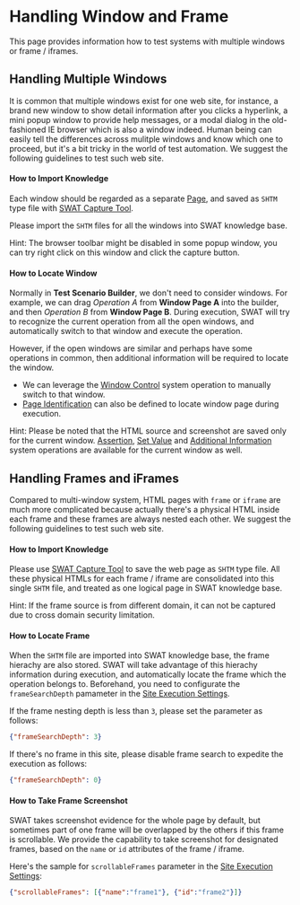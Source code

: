 Handling Window and Frame
===

This page provides information how to test systems with multiple windows or frame / iframes.

Handling Multiple Windows
---

It is common that multiple windows exist for one web site, for instance, a brand new window to show detail information after you clicks a hyperlink, a mini popup window to provide help messages, or a modal dialog in the old-fashioned IE browser which is also a window indeed. Human being can easily tell the differences across mulitple windows and know which one to proceed, but it's a bit tricky in the world of test automation. We suggest the following guidelines to test such web site.

#### How to Import Knowledge

Each window should be regarded as a separate [Page](guide_knowledge.md#About_SWAT_Knowledge_Base), and saved as `SHTM` type file with [SWAT Capture Tool](setup_tools.md#SWAT_Capture_Tool).

Please import the `SHTM` files for all the windows into SWAT knowledge base.

Hint: The browser toolbar might be disabled in some popup window, you can try right click on this window and click the capture button.

#### How to Locate Window

Normally in **Test Scenario Builder**, we don't need to consider windows. For example, we can drag *Operation A* from **Window Page A** into the builder, and then *Operation B* from **Window  Page B**. During execution, SWAT will try to recognize the current operation from all the open windows, and automatically switch to that window and execute the operation.

However, if the open windows are similar and perhaps have some operations in common, then additional information will be required to locate the window. 

* We can leverage the [Window Control](ref_sys_operation.md#Operation_-_Window_Control) system operation to manually switch to that window.
* [Page Identification](ref_mq_rule.md#Finding_Window_in_Scenario) can also be defined to locate window page during execution.

Hint: Please be noted that the HTML source and screenshot are saved only for the current window. [Assertion](ref_sys_operation.md#Operation_-_Assertion), [Set Value](ref_sys_operation.md#Operation_-_Set_Value) and [Additional Information](ref_sys_operation.md#Operation_-_Additional_Information) system operations are available for the current window as well.

Handling Frames and iFrames
---

Compared to multi-window system, HTML pages with `frame` or `iframe` are much more complicated because actually there's a physical HTML inside each frame and these frames are always nested each other. We suggest the following guidelines to test such web site.

#### How to Import Knowledge

Please use [SWAT Capture Tool](setup_tools.md#SWAT_Capture_Tool) to save the web page as `SHTM` type file. All these physical HTMLs for each frame / iframe are consolidated into this single `SHTM` file, and treated as one logical page in SWAT knowledge base.

Hint: If the frame source is from different domain, it can not be captured due to cross domain security limitation.

#### How to Locate Frame

When the `SHTM` file are imported into SWAT knowledge base, the frame hierachy are also stored. SWAT will take advantage of this hierachy information during execution, and automatically locate the    frame which the operation belongs to. Beforehand, you need to configurate the `frameSearchDepth` pamameter in the [Site Execution Settings](setup_execservices.md#Configure_Site_Execution_Parameters).

If the frame nesting depth is less than `3`, please set the parameter as follows:

```json
{"frameSearchDepth": 3}
``` 

If there's no frame in this site, please disable frame search to expedite the execution as follows:

```json
{"frameSearchDepth": 0}
``` 

#### How to Take Frame Screenshot

SWAT takes screenshot evidence for the whole page by default, but sometimes part of one frame will be overlapped by the others if this frame is scrollable. We provide the capability to take screenshot for designated frames, based on the `name` or `id` attributes of the frame / iframe.

Here's the sample for `scrollableFrames` parameter in the [Site Execution Settings](setup_execservices.md#Configure_Site_Execution_Parameters): 

```json
{"scrollableFrames": [{"name":"frame1"}, {"id":"frame2"}]}
``` 
